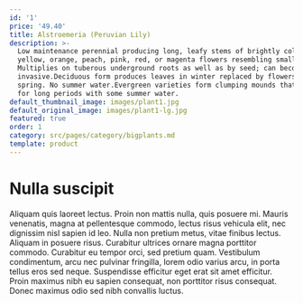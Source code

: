 ```yaml
---
id: '1'
price: '49.40'
title: Alstroemeria (Peruvian Lily)
description: >-
  Low maintenance perennial producing long, leafy stems of brightly colored
  yellow, orange, peach, pink, red, or magenta flowers resembling small lilies.
  Multiplies on tuberous underground roots as well as by seed; can become
  invasive.Deciduous form produces leaves in winter replaced by flowers in late
  spring. No summer water.Evergreen varieties form clumping mounds that bloom
  for long periods with some summer water.
default_thumbnail_image: images/plant1.jpg
default_original_image: images/plant1-lg.jpg
featured: true
order: 1
category: src/pages/category/bigplants.md
template: product
---
```


# Nulla suscipit

Aliquam quis laoreet lectus. Proin non mattis nulla, quis posuere mi. Mauris venenatis, magna at pellentesque commodo, lectus risus vehicula elit, nec dignissim nisl sapien id leo. Nulla non pretium metus, vitae finibus lectus. Aliquam in posuere risus. Curabitur ultrices ornare magna porttitor commodo. Curabitur eu tempor orci, sed pretium quam. Vestibulum condimentum, arcu nec pulvinar fringilla, lorem odio varius arcu, in porta tellus eros sed neque. Suspendisse efficitur eget erat sit amet efficitur. Proin maximus nibh eu sapien consequat, non porttitor risus consequat. Donec maximus odio sed nibh convallis luctus.